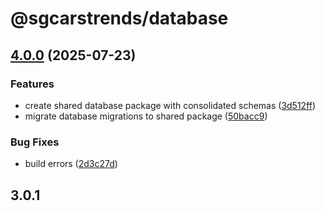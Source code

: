 # @sgcarstrends/database

## [4.0.0](https://github.com/sgcarstrends/sgcarstrends/compare/database-v3.0.1...database-v4.0.0) (2025-07-23)


### Features

* create shared database package with consolidated schemas ([3d512ff](https://github.com/sgcarstrends/sgcarstrends/commit/3d512ffbab98e279f0a2c2a6af70db4496dbfe29))
* migrate database migrations to shared package ([50bacc9](https://github.com/sgcarstrends/sgcarstrends/commit/50bacc918b0354ba4e9110b70278d571b9a21f1c))


### Bug Fixes

* build errors ([2d3c27d](https://github.com/sgcarstrends/sgcarstrends/commit/2d3c27d4fb8fbc3f6b5e8c0735ce1c444bc64119))

## 3.0.1
